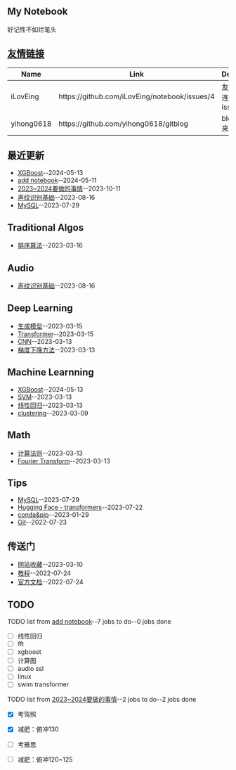 ## My Notebook
好记性不如烂笔头

## [友情链接](https://github.com/iLovEing/gitblog/issues/4)
<table>
<thead>
<tr>
<th>Name</th>
<th>Link</th>
<th>Desc</th>
</tr>
</thead>
<tbody>
<tr>
<td>iLovEing</td>
<td>https://github.com/iLovEing/notebook/issues/4</td>
<td>友情连接issue</td>
</tr>
<tr>
<td>yihong0618</td>
<td>https://github.com/yihong0618/gitblog</td>
<td>blog来源</td>
</tr>
</tbody>
</table>

## 最近更新
- [XGBoost](https://github.com/iLovEing/notebook/issues/28)--2024-05-13
- [add notebook](https://github.com/iLovEing/notebook/issues/27)--2024-05-11
- [2023~2024要做的事情](https://github.com/iLovEing/notebook/issues/26)--2023-10-11
- [声纹识别基础](https://github.com/iLovEing/notebook/issues/23)--2023-08-16
- [MySQL](https://github.com/iLovEing/notebook/issues/22)--2023-07-29
## Traditional Algos
- [排序算法](https://github.com/iLovEing/notebook/issues/20)--2023-03-16
## Audio
- [声纹识别基础](https://github.com/iLovEing/notebook/issues/23)--2023-08-16
## Deep Learning
- [生成模型](https://github.com/iLovEing/notebook/issues/19)--2023-03-15
- [Transformer](https://github.com/iLovEing/notebook/issues/18)--2023-03-15
- [CNN](https://github.com/iLovEing/notebook/issues/17)--2023-03-13
- [梯度下降方法](https://github.com/iLovEing/notebook/issues/16)--2023-03-13
## Machine Learnning
- [XGBoost](https://github.com/iLovEing/notebook/issues/28)--2024-05-13
- [SVM](https://github.com/iLovEing/notebook/issues/15)--2023-03-13
- [线性回归](https://github.com/iLovEing/notebook/issues/14)--2023-03-13
- [clustering](https://github.com/iLovEing/notebook/issues/9)--2023-03-09
## Math
- [计算法则](https://github.com/iLovEing/notebook/issues/12)--2023-03-13
- [Fourier Transform](https://github.com/iLovEing/notebook/issues/11)--2023-03-13
## Tips
- [MySQL](https://github.com/iLovEing/notebook/issues/22)--2023-07-29
- [Hugging Face - transformers](https://github.com/iLovEing/notebook/issues/21)--2023-07-22
- [conda&pip](https://github.com/iLovEing/notebook/issues/8)--2023-01-29
- [Git](https://github.com/iLovEing/notebook/issues/3)--2022-07-23
## 传送门
- [网站收藏](https://github.com/iLovEing/notebook/issues/10)--2023-03-10
- [教程](https://github.com/iLovEing/notebook/issues/6)--2022-07-24
- [官方文档](https://github.com/iLovEing/notebook/issues/5)--2022-07-24
## TODO
TODO list from [add notebook](https://github.com/iLovEing/notebook/issues/27)--7 jobs to do--0 jobs done
- [ ] 线性回归
- [ ] fft
- [ ] xgboost
- [ ] 计算图
- [ ] audio ssl
- [ ] linux
- [ ] swim transformer

TODO list from [2023~2024要做的事情](https://github.com/iLovEing/notebook/issues/26)--2 jobs to do--2 jobs done
- [x] 考驾照
- [x] 减肥：俯冲130
- [ ] 考雅思
- [ ] 减肥：俯冲120~125

